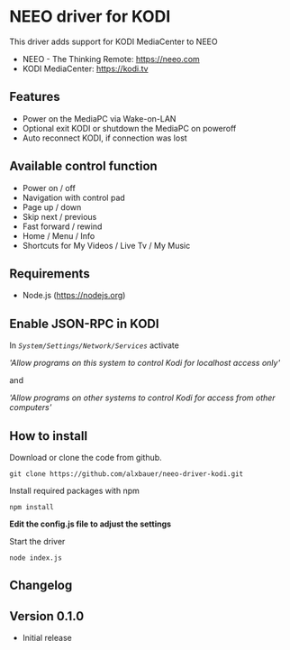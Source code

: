 # NEEO driver for KODI
This driver adds support for KODI MediaCenter to NEEO

* NEEO - The Thinking Remote: https://neeo.com
* KODI MediaCenter: https://kodi.tv

## Features
* Power on the MediaPC via Wake-on-LAN
* Optional exit KODI or shutdown the MediaPC on poweroff
* Auto reconnect KODI, if connection was lost

## Available control function
* Power on / off
* Navigation with control pad
* Page up / down
* Skip next / previous
* Fast forward / rewind
* Home / Menu / Info
* Shortcuts for My Videos / Live Tv / My Music

## Requirements
* Node.js (https://nodejs.org)

## Enable JSON-RPC in KODI
In _`System/Settings/Network/Services`_ activate

_'Allow programs on this system to control Kodi for localhost access only'_

and

_'Allow programs on other systems to control Kodi for access from other computers'_

## How to install
 Download or clone the code from github.
```
git clone https://github.com/alxbauer/neeo-driver-kodi.git
```
Install required packages with npm
```
npm install
```
**Edit the config.js file to adjust the settings** 

Start the driver
```
node index.js 
```

## Changelog

## Version 0.1.0
- Initial release